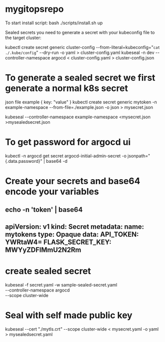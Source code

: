 # mygitopsrepo


To start install script: bash ./scripts/install.sh up

Sealed secrets you need to generate a secret with your kubeconfig file to the target cluster:

kubectl create secret generic cluster-config  --from-literal=kubeconfig="`cat ./.kube/config`" --dry-run -o yaml > cluster-config.yaml
kubeseal -n dev --controller-namespace argocd < cluster-config.yaml > cluster-config.json


# To generate a sealed secret we first generate a normal k8s secret
json file example {
    key: "value"
}
kubectl create secret generic mytoken -n example-namespace --from-file=./example.json -o json > mysecret.json

kubeseal --controller-namespace example-namespace  <mysecret.json >mysealedsecret.json


# To get password for argocd ui
kubectl -n argocd get secret argocd-initial-admin-secret -o jsonpath="{.data.password}" | base64 -d



# Create your secrets and base64 encode your variables 
echo -n 'token' | base64
---
apiVersion: v1
kind: Secret
metadata:
  name: mytokens
type: Opaque
data:
  API_TOKEN: YWRtaW4=
  FLASK_SECRET_KEY: MWYyZDFlMmU2N2Rm
---
# create sealed secret 
 kubeseal -f secret.yaml -w sample-sealed-secret.yaml \
   --controller-namespace argocd \
   --scope cluster-wide 


# Seal with self made public key

kubeseal --cert "./mytls.crt" --scope cluster-wide < mysecret.yaml -o yaml > mysealedsecret.yaml